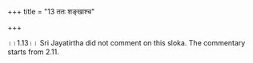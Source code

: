 +++
title = "13 ततः शङ्खाश्च"

+++
  
  
।।1.13।। Sri Jayatirtha did not comment on this sloka. The commentary
starts from 2.11.  
  
